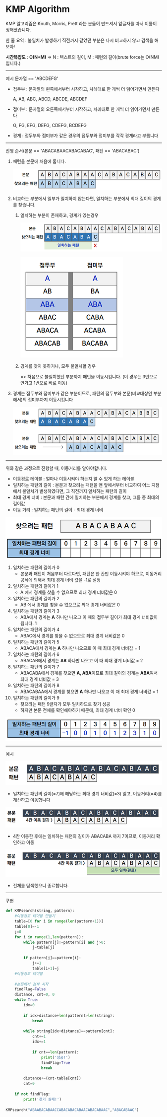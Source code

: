<h1>KMP Algorithm</h1>

KMP 알고리즘은 Knuth, Morris, Prett 라는 분들이 만드셔서 앞글자를 따서 이름이 정해졌습니다.

한 줄 요약 : 불일치가 발생하기 직전까지 같았던 부분은 다시 비교하지 않고 검색을 해보자!

**시간복잡도** : **O(N+M)** => N : 텍스트의 길이, M : 패턴의 길이(brute force는 O(NM) 입니다.)

---

예시 문자열 == 'ABCDEFG'

- 접두부 : 문자열의 왼쪽에서부터 시작하고, 차례대로 한 개씩 더 읽어가면서 만든다

  A, AB, ABC, ABCD, ABCDE, ABCDEF

- 접미부 : 문자열의 오른쪽에서부터 시작하고, 차례대로 한 개씩 더 읽어가면서 만든다

  G, FG, EFG, DEFG, CDEFG, BCDEFG

- 경계 : 접두부와 접미부가 같은 경우의 접두부와 접미부를 각각 경계라고 부릅니다

---

진행 순서(본문 == 'ABACABAACABACABAC', 패턴 == 'ABACABAC')

1. 패턴을 본문에 처음에 둡니다.

   ![img](KMP_Algorithm_python.assets/algo14_4.PNG)

2. 비교하는 부분에서 일부가 일치하지 않는다면, 일치하는 부분에서 최대 길이의 경계를 찾습니다.

   1. 일치하는 부분이 존재하고, 경계가 있는경우

      ![img](KMP_Algorithm_python.assets/algo14_5.PNG)

      ![img](KMP_Algorithm_python.assets/algo14_6.PNG)

   2. 경계를 찾지 못하거나, 모두 불일치할 경우 

      => 처음으로 불일치했던 부분까지 패턴을 이동시킵니다. (이 경우는 3번으로 안가고 1번으로 바로 이동)

3. 경계는 접두부와 접미부가 같은 부분이므로, 패턴의 접두부와 본문(비교대상인 부분에서)의 접미부까지 이동시킵니다

   ![img](KMP_Algorithm_python.assets/algo14_7.PNG)

---

위와 같은 과정으로 진행할 때, 이동거리를 알아야합니다.

- 이동경로 테이블 : 얼마나 이동시켜야 하는지 알 수 있게 하는 테이블
- 일치하는 패턴의 길이 : 본문과 찾으려는 패턴을 맨 앞에서부터 비교하여 어느 지점에서 불일치가 발생하였다면, 그 직전까지 일치하는 패턴의 길이
- 최대 경계 너비 : 본문과 패턴 간에 일치하는 부분에서 경계를 찾고, 그들 중 최대의 길이값
- 이동 거리 : 일치하는 패턴의 길이 - 최대 경계 너비

![img](KMP_Algorithm_python.assets/algo14_10.PNG)

1. 일치하는 패턴의 길이가 0
   - 본문과 패턴이 처음부터 다르다면, 패턴은 한 칸만 이동시켜야 하므로, 이동거리 공식에 의해서 최대 경계 너비 값을 -1로 설정
2. 일치하는 패턴의 길이가 1
   - A 에서 경계를 찾을 수 없으므로 최대 경계 너비값은 0
3. 일치하는 패턴의 길이가 2
   - AB 에서 경계를 찾을 수 없으므로 최대 경계 너비값은 0
4. 일치하는 패턴의 길이가 3
   - ABA에서 경계는 **A** 하나만 나오고 이 때의 접두부 길이가 최대 경계 너비값이 됩니다. 1
5. 일치하는 패턴의 길이가 4
   - ABAC에서 경계를 찾을 수 없으므로 최대 경계 너비값은 0
6. 일치하는 패턴의 길이가 5
   - ABACA에서 경계는 **A** 하나만 나오므로 이 때 최대 경계 너비값 = 1
7. 일치하는 패턴의 길이가 6
   - ABACAB에서 경계는 **AB** 하나만 나오고 이 때 최대 경계 너비값 = 2
8. 일치하는 패턴의 길이가 7
   - ABACABA에서 경계를 찾으면 **A, ABA**이므로 최대 길이의 경계는 **ABA**여서 최대 경계 너비값 = 3
9. 일치하는 패턴의 길이가 8
   - ABACABAA에서 경계를 찾으면 **A** 하나만 나오고 이 때 최대 경계 너비값 = 1
10. 일치하는 패턴의 길이가 9
    - 찾으려는 패턴 9글자가 모두 일치하므로 찾기 성공
    - 하지만 본문 전체를 확인해야하기 때문에, 최대 경계 너비 확인 0

![img](KMP_Algorithm_python.assets/algo14_12.PNG)

---

예시

![img](KMP_Algorithm_python.assets/algo14_13.PNG)

- 일치하는 패턴의 길이(=7)에 해당하는 최대 경계 너비값(=3) 읽고, 이동거리(=4)를 계산하고 이동합니다

![img](KMP_Algorithm_python.assets/algo14_14.PNG)

- 4칸 이동한 후에는 일치하는 패턴의 길이가 ABACABA 까지 7이므로, 이동거리 확인하고 이동

![img](KMP_Algorithm_python.assets/algo14_16.PNG)

- 전체를 탐색했으니 종료합니다.

---

구현

```python
def KMPsearch(string, pattern):
    #이동경로 테이블 만들기
    table=[0 for i in range(len(pattern+1))]
	table[0]=-1
    j=0
    for i in range(1,len(pattern)):
        while pattern[j]!=pattern[i] and j>0:
            j=table[j]
        
        if pattern[j]==pattern[i]:
            j+=1
            table[i+1]=j
    #이동경로 테이블
    
    #본문에서 검색 시작
    findFlag=False
    distance, cnt=0, 0
    while True:
        idx=0
        
        if idx+distance+len(pattern)>len(string):
            break
        
        while string[idx+distance]==pattern[cnt]:
            cnt+=1
            idx+=1
            
            if cnt==len(pattern):
                print('성공!')
                findFlag=True
                break
		
        distance+=(cnt-table[cnt])
        cnt=0
        
    if not findFlag:
        print('찾기 실패!')

KMPsearch("ABAABACABAACCABACABACABAACABACABAAC","ABACABAAC")
```